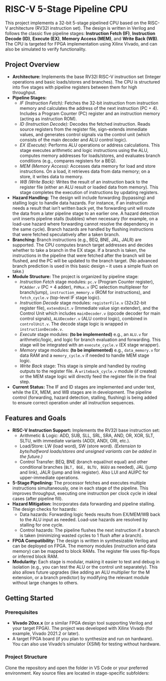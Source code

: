 # RISC-V 5-Stage Pipeline CPU

This project implements a 32-bit 5-stage pipelined CPU based on the RISC-V architecture (RV32I instruction set). The design is written in Verilog and follows the classic five pipeline stages: **Instruction Fetch (IF)**, **Instruction Decode (ID)**, **Execute (EX)**, **Memory Access (MEM)**, and **Write Back (WB)**. The CPU is targeted for FPGA implementation using Xilinx Vivado, and can also be simulated to verify functionality.

## Project Overview

- **Architecture:** Implements the base RV32I RISC-V instruction set (Integer operations and basic loads/stores and branches). The CPU is structured into five stages with pipeline registers between them for high throughput.
- **Pipeline Stages:**
  - *IF (Instruction Fetch):* Fetches the 32-bit instruction from instruction memory and calculates the address of the next instruction (PC + 4). Includes a Program Counter (PC) register and an instruction memory (acting as instruction ROM).
  - *ID (Instruction Decode):* Decodes the fetched instruction. Reads source registers from the register file, sign-extends immediate values, and generates control signals via the control unit (which consists of the main decoder and ALU control logic).
  - *EX (Execute):* Performs ALU operations or address calculations. This stage executes arithmetic and logic instructions using the ALU, computes memory addresses for loads/stores, and evaluates branch conditions (e.g., compares registers for a BEQ).
  - *MEM (Memory Access):* Accesses data memory for load and store instructions. On a load, it retrieves data from data memory; on a store, it writes data to memory.
  - *WB (Write Back):* Writes the result of an instruction back to the register file (either an ALU result or loaded data from memory). This stage completes the execution of instructions by updating registers.
- **Hazard Handling:** The design will include forwarding (bypassing) and stalling logic to handle data hazards. For instance, if an instruction needs a result that isn’t written back yet, the forwarding unit will route the data from a later pipeline stage to an earlier one. A hazard detection unit inserts pipeline stalls (bubbles) when necessary (for example, on a load-use hazard where forwarding cannot resolve the dependency in the same cycle). Branch hazards are handled by flushing instructions that were fetched speculatively after a taken branch.
- **Branching:** Branch instructions (e.g., BEQ, BNE, JAL, JALR) are supported. The CPU computes branch target addresses and decides whether to take a branch in the EX stage. If a branch is taken, the instructions in the pipeline that were fetched after the branch will be flushed, and the PC will be updated to the branch target. (No advanced branch prediction is used in this basic design – it uses a simple flush on take.)
- **Module Structure:** The project is organized by pipeline stage:
  - *Instruction Fetch* stage modules: `pc.v` (Program Counter register), `PCAdder.v` (PC + 4 adder), `PXMux.v` (PC selection multiplexer for branch/jump), `instruction_memory.v` (ROM for instructions), and `fetch_cycle.v` (top-level IF stage logic).
  - *Instruction Decode* stage modules: `registerFile.v` (32x32-bit register file), `extendUnit.v` (Immediate value sign extender), and the Control Unit which includes `mainDecoder.v` (opcode decoder for main control signals), `ALUDecoder.v` (ALU control logic), combined in `controlUnit.v`. The decode stage logic is wrapped in `instructionDecode.v`.
  - *Execute* stage modules: **(to be implemented)** e.g., an `ALU.v` for arithmetic/logic, and logic for branch evaluation and forwarding. This stage will be integrated with an `execute_cycle.v` (EX stage wrapper).
  - *Memory* stage modules: **(to be implemented)** e.g., `data_memory.v` for data RAM and a `memory_cycle.v` if needed to handle MEM stage logic.
  - *Write Back* stage: This stage is simple and handled by routing outputs to the register file. A `writeback_cycle.v` module (if created) or the MEM stage logic will directly feed the register file in the final step.
- **Current Status:** The IF and ID stages are implemented and under test, while the EX, MEM, and WB stages are in development. The pipeline control (forwarding, hazard detection, stalling, flushing) is being added to ensure correct operation under all instruction sequences.

## Features and Goals

- **RISC-V Instruction Support:** Implements the RV32I base instruction set:
  - Arithmetic & Logic: ADD, SUB, SLL, SRL, SRA, AND, OR, XOR, SLT, SLTU, with immediate variants (ADDI, ANDI, ORI, etc.).
  - Load/Store: LW (load word), SW (store word). *(Extension to byte/halfword loads/stores and unsigned variants can be added in the future.)*
  - Control Transfer: BEQ, BNE (branch equal/not equal) and other conditional branches (`BLT, BGE, BLTU, BGEU` as needed), JAL (jump and link), JALR (jump and link register). Also LUI and AUIPC for upper-immediate operations.
- **5-Stage Pipelining:** The processor fetches and executes multiple instructions simultaneously, one in each stage of the pipeline. This improves throughput, executing one instruction per clock cycle in ideal cases (after pipeline fill).
- **Hazard Mitigation:** Incorporates data forwarding and pipeline stalling. The design checks for hazards:
  - Data hazards: Forwarding logic feeds results from EX/MEM/WB back to the ALU input as needed. Load-use hazards are resolved by stalling for one cycle.
  - Control hazards: The pipeline flushes the next instruction if a branch is taken (minimizing wasted cycles to 1 flush after a branch).
- **FPGA Compatibility:** The design is written in synthesizable Verilog and can be deployed on FPGA. The memory modules (instruction and data memory) can be mapped to block RAMs. The register file uses flip-flops or inferred block RAM. 
- **Modularity:** Each stage is modular, making it easier to test and debug in isolation (e.g., you can test the ALU or the control unit separately). This also allows future upgrades (like adding an ALU multiplier for the M extension, or a branch predictor) by modifying the relevant module without large changes to others.

## Getting Started 

### Prerequisites

- **Vivado 20xx.x** (or a similar FPGA design tool supporting Verilog and your target FPGA). The project was developed with Xilinx Vivado (for example, Vivado 2021.2 or later).
- A target FPGA board (if you plan to synthesize and run on hardware). You can also use Vivado’s simulator (XSIM) for testing without hardware.

### Project Structure

Clone the repository and open the folder in VS Code or your preferred environment. Key source files are located in stage-specific subfolders:
